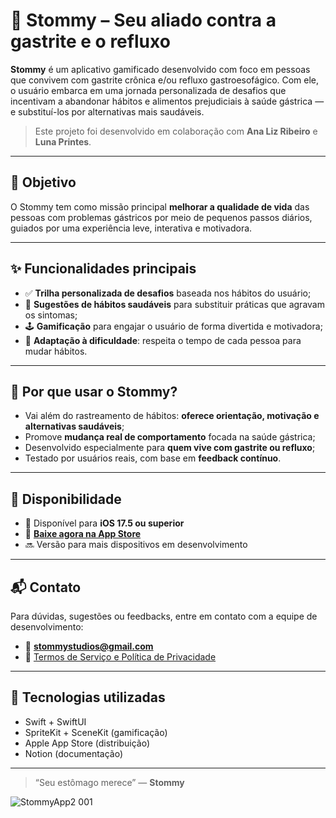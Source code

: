 # 🌱 Stommy – Seu aliado contra a gastrite e o refluxo

**Stommy** é um aplicativo gamificado desenvolvido com foco em pessoas que convivem com gastrite crônica e/ou refluxo gastroesofágico. Com ele, o usuário embarca em uma jornada personalizada de desafios que incentivam a abandonar hábitos e alimentos prejudiciais à saúde gástrica — e substituí-los por alternativas mais saudáveis.

> Este projeto foi desenvolvido em colaboração com **Ana Liz Ribeiro** e **Luna Printes**.

---

## 🎯 Objetivo

O Stommy tem como missão principal **melhorar a qualidade de vida** das pessoas com problemas gástricos por meio de pequenos passos diários, guiados por uma experiência leve, interativa e motivadora.

---

## ✨ Funcionalidades principais

- ✅ **Trilha personalizada de desafios** baseada nos hábitos do usuário;
- 🥦 **Sugestões de hábitos saudáveis** para substituir práticas que agravam os sintomas;
- 🕹️ **Gamificação** para engajar o usuário de forma divertida e motivadora;
- 🎯 **Adaptação à dificuldade**: respeita o tempo de cada pessoa para mudar hábitos.

---

## 🧠 Por que usar o Stommy?

- Vai além do rastreamento de hábitos: **oferece orientação, motivação e alternativas saudáveis**;
- Promove **mudança real de comportamento** focada na saúde gástrica;
- Desenvolvido especialmente para **quem vive com gastrite ou refluxo**;
- Testado por usuários reais, com base em **feedback contínuo**.

---

## 📲 Disponibilidade

- 📱 Disponível para **iOS 17.5 ou superior**
- 🔗 **[Baixe agora na App Store](https://apps.apple.com/br/app/stommy/id6737520437)** 
- 🔜 Versão para mais dispositivos em desenvolvimento

---

## 📬 Contato

Para dúvidas, sugestões ou feedbacks, entre em contato com a equipe de desenvolvimento:

- 📧 **stommystudios@gmail.com**
- 📄 [Termos de Serviço e Política de Privacidade](https://stommyappterms.notion.site/Terms-of-Service-and-Privacy-Policy-Stommy-13bd7006e1f480c4a844c29ce369463a)

---

## 🧩 Tecnologias utilizadas

- Swift + SwiftUI
- SpriteKit + SceneKit (gamificação)
- Apple App Store (distribuição)
- Notion (documentação)

---

> “Seu estômago merece” — **Stommy**


![StommyApp2 001](https://github.com/user-attachments/assets/64ab7e31-1459-4fae-b906-26768d475f23)


